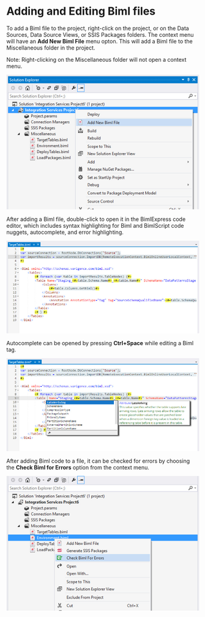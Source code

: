 # Adding and Editing Biml files

To add a Biml file to the project, right-click on the project, or on the Data Sources, Data Source Views, or SSIS Packages folders. The context menu will have an **Add New Biml File** menu opton. This will add a Biml file to the Miscellaneous folder in the project.

Note: Right-clicking on the Miscellaneous folder will not open a context menu.

![Adding a Biml File](images/adding-a-biml-file.jpg "Adding a Biml File")

After adding a Biml file, double-click to open it in the BimlExpress code editor, which includes syntax highlighting for Biml and BimlScript code nuggets, autocomplete, and error highlighting.

![Biml Code Editor](images/code-editor-1.jpg "Biml Code Editor")

Autocomplete can be opened by pressing **Ctrl+Space** while editing a Biml tag.

![Biml Autocomplete](images/code-editor-intellisense.jpg "Biml Autocomplete")

After adding Biml code to a file, it can be checked for errors by choosing the **Check Biml for Errors** option from the context menu.

![Check Biml For Errors](images/check-for-errors.jpg "Check Biml For Errors")